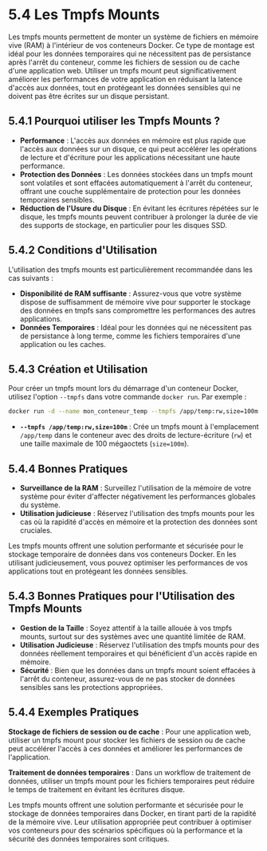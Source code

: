 # 5.4 Les Tmpfs Mounts

Les tmpfs mounts permettent de monter un système de fichiers en mémoire vive (RAM) à l'intérieur de vos conteneurs Docker. Ce type de montage est idéal pour les données temporaires qui ne nécessitent pas de persistance après l'arrêt du conteneur, comme les fichiers de session ou de cache d'une application web. Utiliser un tmpfs mount peut significativement améliorer les performances de votre application en réduisant la latence d'accès aux données, tout en protégeant les données sensibles qui ne doivent pas être écrites sur un disque persistant.

## 5.4.1 Pourquoi utiliser les Tmpfs Mounts ?

- **Performance** : L'accès aux données en mémoire est plus rapide que l'accès aux données sur un disque, ce qui peut accélérer les opérations de lecture et d'écriture pour les applications nécessitant une haute performance.
- **Protection des Données** : Les données stockées dans un tmpfs mount sont volatiles et sont effacées automatiquement à l'arrêt du conteneur, offrant une couche supplémentaire de protection pour les données temporaires sensibles.
- **Réduction de l'Usure du Disque** : En évitant les écritures répétées sur le disque, les tmpfs mounts peuvent contribuer à prolonger la durée de vie des supports de stockage, en particulier pour les disques SSD.

## 5.4.2 Conditions d'Utilisation

L'utilisation des tmpfs mounts est particulièrement recommandée dans les cas suivants :

- **Disponibilité de RAM suffisante** : Assurez-vous que votre système dispose de suffisamment de mémoire vive pour supporter le stockage des données en tmpfs sans compromettre les performances des autres applications.
- **Données Temporaires** : Idéal pour les données qui ne nécessitent pas de persistance à long terme, comme les fichiers temporaires d'une application ou les caches.

## 5.4.3 Création et Utilisation

Pour créer un tmpfs mount lors du démarrage d'un conteneur Docker, utilisez l'option `--tmpfs` dans votre commande `docker run`. Par exemple :

```bash
docker run -d --name mon_conteneur_temp --tmpfs /app/temp:rw,size=100m mon_image
```

- **`--tmpfs /app/temp:rw,size=100m`** : Crée un tmpfs mount à l'emplacement `/app/temp` dans le conteneur avec des droits de lecture-écriture (`rw`) et une taille maximale de 100 mégaoctets (`size=100m`).

## 5.4.4 Bonnes Pratiques

- **Surveillance de la RAM** : Surveillez l'utilisation de la mémoire de votre système pour éviter d'affecter négativement les performances globales du système.
- **Utilisation judicieuse** : Réservez l'utilisation des tmpfs mounts pour les cas où la rapidité d'accès en mémoire et la protection des données sont cruciales.

Les tmpfs mounts offrent une solution performante et sécurisée pour le stockage temporaire de données dans vos conteneurs Docker. En les utilisant judicieusement, vous pouvez optimiser les performances de vos applications tout en protégeant les données sensibles.

## 5.4.3 Bonnes Pratiques pour l'Utilisation des Tmpfs Mounts

- **Gestion de la Taille** : Soyez attentif à la taille allouée à vos tmpfs mounts, surtout sur des systèmes avec une quantité limitée de RAM.
- **Utilisation Judicieuse** : Réservez l'utilisation des tmpfs mounts pour des données réellement temporaires et qui bénéficient d'un accès rapide en mémoire.
- **Sécurité** : Bien que les données dans un tmpfs mount soient effacées à l'arrêt du conteneur, assurez-vous de ne pas stocker de données sensibles sans les protections appropriées.

## 5.4.4 Exemples Pratiques

**Stockage de fichiers de session ou de cache** : Pour une application web, utiliser un tmpfs mount pour stocker les fichiers de session ou de cache peut accélérer l'accès à ces données et améliorer les performances de l'application.

**Traitement de données temporaires** : Dans un workflow de traitement de données, utiliser un tmpfs mount pour les fichiers temporaires peut réduire le temps de traitement en évitant les écritures disque.

Les tmpfs mounts offrent une solution performante et sécurisée pour le stockage de données temporaires dans Docker, en tirant parti de la rapidité de la mémoire vive. Leur utilisation appropriée peut contribuer à optimiser vos conteneurs pour des scénarios spécifiques où la performance et la sécurité des données temporaires sont critiques.

